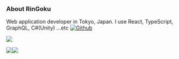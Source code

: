 ### About RinGoku
Web application developer in Tokyo, Japan.
I use React, TypeScript, GraphQL, C#(Unity) ...etc
[![Github](https://img.shields.io/github/followers/RinGoku?label=Follow&style=social)](https://github.com/RinGoku)

![](https://github-profile-summary-cards.vercel.app/api/cards/profile-details?username=RinGoku&theme=default)

![](https://github-profile-summary-cards.vercel.app/api/cards/repos-per-language?username=RinGoku&theme=default)![](https://github-profile-summary-cards.vercel.app/api/cards/stats?username=RinGoku&theme=default)
